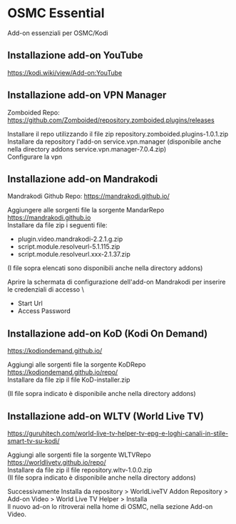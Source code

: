 # OSMC Essential
Add-on essenziali per OSMC/Kodi

## Installazione add-on YouTube
https://kodi.wiki/view/Add-on:YouTube

## Installazione add-on VPN Manager
Zomboided Repo: https://github.com/Zomboided/repository.zomboided.plugins/releases

Installare il repo utilizzando il file zip repository.zomboided.plugins-1.0.1.zip \
Installare da repository l'add-on service.vpn.manager (disponibile anche nella directory addons service.vpn.manager-7.0.4.zip)\
Configurare la vpn

## Installazione add-on Mandrakodi
Mandrakodi Github Repo: https://mandrakodi.github.io/

Aggiungere alle sorgenti file la sorgente MandarRepo  https://mandrakodi.github.io \
Installare da file zip i seguenti file:
- plugin.video.mandrakodi-2.2.1.g.zip
- script.module.resolveurl-5.1.115.zip
- script.module.resolveurl.xxx-2.1.37.zip

(I file sopra elencati sono disponibili anche nella directory addons)

Aprire la schermata di configurazione dell'add-on Mandrakodi per inserire le credenziali di accesso \
- Start Url
- Access Password

## Installazione add-on KoD (Kodi On Demand)
https://kodiondemand.github.io/

Aggiungi alle sorgenti file la sorgente KoDRepo https://kodiondemand.github.io/repo/ \
Installare da file zip il file KoD-installer.zip

(Il file sopra indicato è disponibile anche nella directory addons)

## Installazione add-on WLTV (World Live TV)
https://guruhitech.com/world-live-tv-helper-tv-epg-e-loghi-canali-in-stile-smart-tv-su-kodi/

Aggiungi alle sorgenti file la sorgente WLTVRepo https://worldlivetv.github.io/repo/ \
Installare da file zip il file repository.wltv-1.0.0.zip \
(Il file sopra indicato è disponibile anche nella directory addons)

Successivamente Installa da repository > WorldLiveTV Addon Repository > Add-on Video > World Live TV Helper > Installa \
Il nuovo ad-on lo ritroverai nella home di OSMC, nella sezione Add-on Video.
